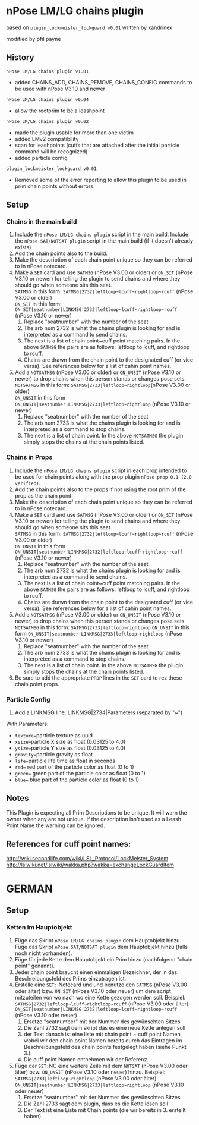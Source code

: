 # nPose LM/LG chains plugin
based on `plugin_lockmeister_lockguard v0.01` written by xandrinex

modified by pfil payne

## History
`nPose LM/LG chains plugin v1.01`
- added CHAINS_ADD, CHAINS_REMOVE, CHAINS_CONFIG commands to be used with nPose V3.10 and newer

`nPose LM/LG chains plugin v0.04`
- allow the rootprim to be a leashpoint

`nPose LM/LG chains plugin v0.02`
- made the plugin usable for more than one victim
- added LMv2 compatibility
- scan for leashpoints (cuffs that are attached after the initial particle command will be recognized)
- added particle config

`plugin_lockmeister_lockguard v0.01`
- Removed some of the error reporting to allow this plugin to be used in prim chain points without errors.

## Setup
### Chains in the main build
1.  Include the `nPose LM/LG chains plugin` script in the main build. Include the `nPose SAT/NOTSAT plugin` script in the main build (if it doesn't already exists)
2.  Add the chain points also to the build.
3.  Make the description of each chain point unique so they can be referred to in nPose notecard.
4.  Make a `SET` card and use `SATMSG` (nPose V3.00 or older) or `ON_SIT` (nPose V3.10 or newer) for telling the plugin to send chains and where they should go when someone sits this seat.  
  `SATMSG` in this form: `SATMSG|2732|leftloop~lcuff~rightloop~rcuff` (nPose V3.00 or older)  
  `ON_SIT` in this form: `ON_SIT|seatnumber|LINKMSG|2732|leftloop~lcuff~rightloop~rcuff` (nPose V3.10 or newer)
    1. Replace "seatnumber" with the number of the seat
    2. The arb num 2732 is what the chains plugin is looking for and is interpreted as a command to send chains.
    3. The next is a list of chain point~cuff point matching pairs.  In the above `SATMSG` the pairs are as follows:  leftloop to lcuff, and rightloop to rcuff.
    4. Chains are drawn from the chain point to the designated cuff (or vice versa). See references below for a list of cahin point names.
5. Add a `NOTSATMSG` (nPose V3.00 or older) or `ON_UNSIT` (nPose V3.10 or newer) to drop chains when this person stands or changes pose sets.  
  `NOTSATMSG` in this form: `SATMSG|2733|leftloop~rightloop`(nPose V3.00 or older)  
  `ON_UNSIT` in this form `ON_UNSIT|seatnumber|LINKMSG|2733|leftloop~rightloop` (nPose V3.10 or newer)
    1. Replace "seatnumber" with the number of the seat
    2. The arb num 2733 is what the chains plugin is looking for and is interpreted as a command to stop chains.
    3. The next is a list of chain point.  In the above `NOTSATMSG` the plugin simply stops the chains at the chain points listed.

### Chains in Props
1. Include the `nPose LM/LG chains plugin` script in each prop intended to be used for chain points along with the prop plugin `nPose prop 0.1 (2.0 verified)`.
2. Add the chain points also to the props if not using the root prim of the prop as the chain point.
3. Make the description of each chain point unique so they can be referred to in nPose notecard.
4.  Make a `SET` card and use `SATMSG` (nPose V3.00 or older) or `ON_SIT` (nPose V3.10 or newer) for telling the plugin to send chains and where they should go when someone sits this seat.  
  `SATMSG` in this form: `SATMSG|2732|leftloop~lcuff~rightloop~rcuff` (nPose V3.00 or older)  
  `ON_UNSIT` in this form `ON_UNSIT|seatnumber|LINKMSG|2732|leftloop~lcuff~rightloop~rcuff` (nPose V3.10 or newer)
    1. Replace "seatnumber" with the number of the seat
    2. The arb num 2732 is what the chains plugin is looking for and is interpreted as a command to send chains.
    3. The next is a list of chain point~cuff point matching pairs. In the above `SATMSG` the pairs are as follows:  leftloop to lcuff, and rightloop to rcuff.
    4. Chains are drawn from the chain point to the designated cuff (or vice versa). See references below for a list of cahin point names.
5. Add a `NOTSATMSG` (nPose V3.00 or older) or `ON_UNSIT` (nPose V3.10 or newer) to drop chains when this person stands or changes pose sets.  
  `NOTSATMSG` in this form: `SATMSG|2733|leftloop~rightloop`
  `ON_UNSIT` in this form `ON_UNSIT|seatnumber|LINKMSG|2733|leftloop~rightloop` (nPose V3.10 or newer)
    1. Replace "seatnumber" with the number of the seat
    2. The arb num 2733 is what the chains plugin is looking for and is interpreted as a command to stop chains.
    3. The next is a list of chain point.  In the above `NOTSATMSG` the plugin simply stops the chains at the chain points listed.
6. Be sure to add the appropriate `PROP` lines in the `SET` card to rez these chain point props.

### Particle Config
1. Add a LINKMSG line:
LINKMSG|2734|Parameters (separated by "~")

With Parameters:
- `texture=`particle texture as uuid
- `xsize=`particle X size as float (0.03125 to 4.0)
- `ysize=`particle Y size as float (0.03125 to 4.0)
- `gravity=`particle gravity as float
- `life=`particle life time as float in seconds
- `red=` red part of the particle color as float (0 to 1)
- `green=` green part of the particle color as float (0 to 1)
- `blue=` blue part of the particle color as float (0 to 1)

## Notes
This Plugin is expecting all Prim Descriptions to be unique. It will warn the owner when any are not unique. If the description isn't used as a Leash Point Name the warning can be ignored.

## References for cuff point names:
http://wiki.secondlife.com/wiki/LSL_Protocol/LockMeister_System  
http://lslwiki.net/lslwiki/wakka.php?wakka=exchangeLockGuardItem





# GERMAN
## Setup
### Ketten im Hauptobjekt
1. Füge das Skript `nPose LM/LG chains plugin` dem Hauptobjekt hinzu. Füge das Skript `nPose SAT/NOTSAT plugin` dem Hauptobjekt hinzu (falls noch nicht vorhanden).
2. Füge für jede Kette dem Hauptobjekt ein Prim hinzu (nachfolgend "chain point" genannt).
3. Jeder chain point braucht einen einmaligen Bezeichner, der in das Beschreibungsfeld des Prims einzutragen ist.
4. Erstelle eine `SET:` Notecard und und benutze den `SATMSG` (nPose V3.00 oder älter) bzw. `ON_SIT` (nPose V3.10 oder neuer) um dem script mitzuteilen von wo nach wo eine Kette gezogen werden soll. Beispiel:  
  `SATMSG|2732|leftloop~lcuff~rightloop~rcuff` (nPose V3.00 oder älter)  
  `ON_SIT|seatnumber|LINKMSG|2732|leftloop~lcuff~rightloop~rcuff` (nPose V3.10 oder neuer)
    1. Ersetze "seatnumber" mit der Nummer des gewünschten Sitzes
    2. Die Zahl 2732 sagt dem skript das es eine neue Kette anlegen soll
    3. der Text danach ist eine liste mit chain point ~ cuff point Namen, wobei wir den chain point Namen bereits durch das Eintragen im Beschreibungsfeld des chain points festgelegt haben (siehe Punkt 3.).
    4. Die cuff point Namen entnehmen wir der Referenz.
5. Füge der `SET:`NC eine weitere Zeile mit dem `NOTSAT` (nPose V3.00 oder älter) bzw. `ON_UNSIT` (nPose V3.10 oder neuer) hinzu. Beispiel:  
  `SATMSG|2733|leftloop~rightloop` (nPose V3.00 oder älter)  
  `ON_UNSIT|seatnumber|LINKMSG|2733|leftloop~rightloop` (nPose V3.10 oder neuer)
    1. Ersetze "seatnumber" mit der Nummer des gewünschten Sitzes
    2. Die Zahl 2733 sagt dem plugin, dass es die Kette lösen soll
    3. Der Text ist eine Liste mit Chain points (die wir bereits in 3. erstellt haben).
